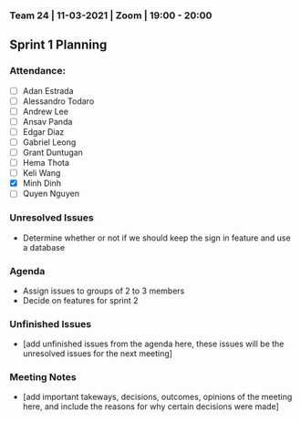 ### Team 24 | 11-03-2021 | Zoom | 19:00 - 20:00
## Sprint 1 Planning

### Attendance:
- [ ] Adan Estrada
- [ ] Alessandro Todaro
- [ ] Andrew Lee
- [ ] Ansav Panda
- [ ] Edgar Diaz
- [ ] Gabriel Leong
- [ ] Grant Duntugan
- [ ] Hema Thota
- [ ] Keli Wang
- [x] Minh Dinh
- [ ] Quyen Nguyen

### Unresolved Issues
- Determine whether or not if we should keep the sign in feature and use a database

### Agenda
- Assign issues to groups of 2 to 3 members
- Decide on features for sprint 2

### Unfinished Issues
- [add unfinished issues from the agenda here, these issues will be the unresolved issues for the next meeting]

### Meeting Notes
- [add important takeways, decisions, outcomes, opinions of the meeting here, and include the reasons for why certain decisions were made]